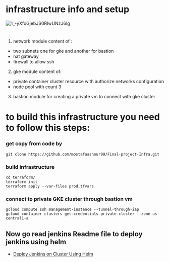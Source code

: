 # infrastructure info and setup

![1_-yXfoGjebJS0RIwUNzJ6Ig](https://user-images.githubusercontent.com/52250018/199336829-1d104ab7-aa80-4809-9775-b4b3cf8dfea9.png)

#
1. network module content of :
  - two subnets one for gke and another for bastion
  - nat gateway 
  - firewall to allow ssh

2. gke module content of:
  - private container cluster resource with authorize networks configuration
  - node pool with count 3 
3. bastion module for creating a private vm to connect with gke cluster


# to build this infrastructure you need to follow this steps:
### get copy from code by 
```
git clone https://github.com/mostafaashour99/Final-project-Infra.git
```
### build infrastructure
```
cd terraform/
terraform init
terraform apply --var-files prod.tfvars
```
### connect to private GKE cluster through bastion vm
```
gcloud compute ssh management-instance --tunnel-through-iap
gcloud container clusters get-credentials private-cluster --zone us-central1-a
```
## Now go read jenkins Readme file to deploy jenkins using helm
- <a href="../jenkins">Deploy Jenkins on Cluster Using Helm</a>
